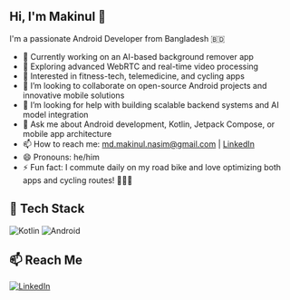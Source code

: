 ## Hi, I'm Makinul 👋

I'm a passionate Android Developer from Bangladesh 🇧🇩

- 🔭 Currently working on an AI-based background remover app
- 🌱 Exploring advanced WebRTC and real-time video processing
- 🧠 Interested in fitness-tech, telemedicine, and cycling apps
- 👯 I’m looking to collaborate on open-source Android projects and innovative mobile solutions
- 🤔 I’m looking for help with building scalable backend systems and AI model integration  
- 💬 Ask me about Android development, Kotlin, Jetpack Compose, or mobile app architecture  
- 📫 How to reach me: md.makinul.nasim@gmail.com | [LinkedIn](www.linkedin.com/in/md-makinul-hasan-khan-nasim-64120a56)  
- 😄 Pronouns: he/him  
- ⚡ Fun fact: I commute daily on my road bike and love optimizing both apps and cycling routes! 🚴‍♂️📱  

## 🚀 Tech Stack
![Kotlin](https://img.shields.io/badge/Kotlin-0095D5?style=for-the-badge&logo=kotlin&logoColor=white)
![Android](https://img.shields.io/badge/Android-3DDC84?style=for-the-badge&logo=android&logoColor=white)

## 📫 Reach Me
[![LinkedIn](https://img.shields.io/badge/LinkedIn-blue?logo=linkedin&logoColor=white)](www.linkedin.com/in/md-makinul-hasan-khan-nasim-64120a56)
